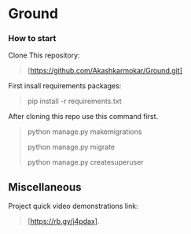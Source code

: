 # Ground

### How to start
Clone This repository:
>[https://github.com/Akashkarmokar/Ground.git]

First insall requirements packages:
>pip install -r requirements.txt

After cloning this repo use this command first.
>python manage.py makemigrations
>
>python manage.py migrate
>
>python manage.py createsuperuser

## Miscellaneous
Project quick video demonstrations link:
>[https://rb.gy/j4pdax].